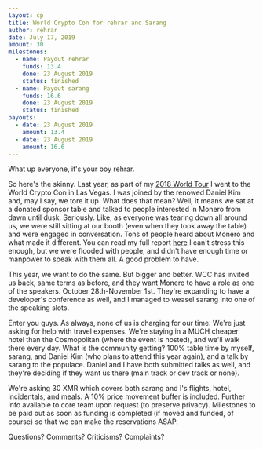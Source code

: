 ```yaml
---
layout: cp
title: World Crypto Con for rehrar and Sarang
author: rehrar
date: July 17, 2019
amount: 30
milestones:
  - name: Payout rehrar
    funds: 13.4
    done: 23 August 2019
    status: finished
  - name: Payout sarang
    funds: 16.6
    done: 23 August 2019
    status: finished
payouts:
  - date: 23 August 2019
    amount: 13.4
  - date: 23 August 2019
    amount: 16.6
---
```


What up everyone, it's your boy rehrar.

So here's the skinny. Last year, as part of my [2018 World Tour](https://forum.getmonero.org/22/completed-tasks/90717/the-rehrar-tour) I went to the World Crypto Con in Las Vegas. I was joined by the renowed Daniel Kim and, may I say, we tore it up. What does that mean? Well, it means we sat at a donated sponsor table and talked to people interested in Monero from dawn until dusk. Seriously. Like, as everyone was tearing down all around us, we were still sitting at our booth (even when they took away the table) and were engaged in conversation. Tons of people heard about Monero and what made it different. You can read my full report [here](https://www.reddit.com/r/Monero/comments/9uj0jh/world_crypto_con_report/) I can't stress this enough, but we were flooded with people, and didn't have enough time or manpower to speak with them all. A good problem to have.

This year, we want to do the same. But bigger and better. WCC has invited us back, same terms as before, and they want Monero to have a role as one of the speakers. October 28th-November 1st. They're expanding to have a developer's conference as well, and I managed to weasel sarang into one of the speaking slots. 

Enter you guys. As always, none of us is charging for our time. We're just asking for help with travel expenses. We're staying in a MUCH cheaper hotel than the Cosmopolitan (where the event is hosted), and we'll walk there every day. What is the community getting? 100% table time by myself, sarang, and Daniel Kim (who plans to attend this year again), and a talk by sarang to the populace. Daniel and I have both submitted talks as well, and they're deciding if they want us there (main track or dev track or none).

We're asking 30 XMR which covers both sarang and I's flights, hotel, incidentals, and meals. A 10% price movement buffer is included. Further info available to core team upon request (to preserve privacy). Milestones to be paid out as soon as funding is completed (if moved and funded, of course) so that we can make the reservations ASAP.

Questions? Comments? Criticisms? Complaints?